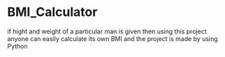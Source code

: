 # BMI_Calculator
if hight and weight of a particular man is given then using this project anyone can easily calculate its own BMI and the project is made by using Python 
